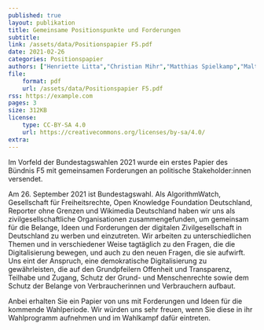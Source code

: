 ```yaml
---
published: true
layout: publikation
title: Gemeinsame Positionspunkte und Forderungen
subtitle: 
link: /assets/data/Positionspapier F5.pdf
date: 2021-02-26
categories: Positionspapier
authors: ["Henriette Litta","Christian Mihr","Matthias Spielkamp","Malte Spitz","Abraham Taherivand"]
file:
    format: pdf
    url: /assets/data/Positionspapier F5.pdf
rss: https://example.com
pages: 3
size: 312KB
license:
    type: CC-BY-SA 4.0
    url: https://creativecommons.org/licenses/by-sa/4.0/
extra: 
---
```


Im Vorfeld der Bundestagswahlen 2021 wurde ein erstes Papier des Bündnis F5 mit gemeinsamen Forderungen an politische Stakeholder:innen versendet. 

Am 26. September 2021 ist Bundestagswahl. Als AlgorithmWatch, Gesellschaft für Freiheitsrechte, Open Knowledge Foundation Deutschland, Reporter ohne Grenzen und Wikimedia Deutschland haben wir uns als zivilgesellschaftliche Organisationen zusammengefunden, um gemeinsam für die Belange, Ideen und Forderungen der digitalen Zivilgesellschaft in Deutschland zu werben und einzutreten. Wir arbeiten zu unterschiedlichen Themen und in verschiedener Weise tagtäglich zu den Fragen, die die Digitalisierung bewegen, und auch zu den neuen Fragen, die sie aufwirft. Uns eint der Anspruch, eine demokratische Digitalisierung zu gewährleisten, die auf den Grundpfeilern Offenheit und Transparenz, Teilhabe und Zugang, Schutz der Grund- und Menschenrechte sowie dem Schutz der Belange von Verbraucherinnen und Verbrauchern aufbaut.

Anbei erhalten Sie ein Papier von uns mit Forderungen und Ideen für die kommende Wahlperiode. Wir würden uns sehr freuen, wenn Sie diese in ihr Wahlprogramm aufnehmen und im Wahlkampf dafür eintreten.
